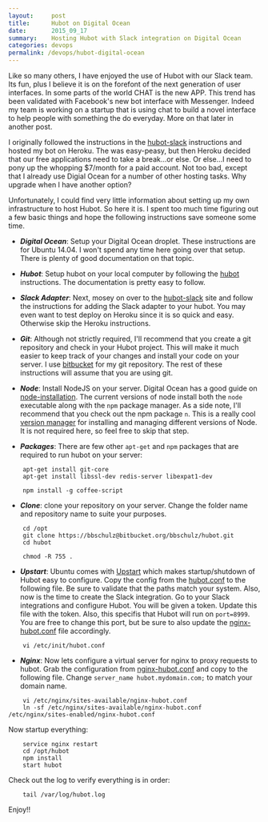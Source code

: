```yaml
---
layout:     post
title:      Hubot on Digital Ocean
date:       2015_09_17
summary:    Hosting Hubot with Slack integration on Digital Ocean
categories: devops
permalink: /devops/hubot-digital-ocean
---
```


Like so many others, I have enjoyed the use of Hubot with our Slack team.  Its fun, plus I believe it is on the forefont of the next generation of user interfaces.  In some parts of the world CHAT is the new APP.  This trend has been validated with Facebook's new bot interface with Messenger.  Indeed my team is working on a startup that is using chat to build a novel interface to help people with something the do everyday.  More on that later in another post.

I originally followed the instructions in the [hubot-slack] instructions and hosted my bot on Heroku.  The was easy-peasy, but then Heroku decided that our free applications need to take a break...or else.  Or else...I need to pony up the whopping $7/month for a paid account.  Not too bad, except that I already use Digial Ocean for a number of other hosting tasks.  Why upgrade when I have another option?

Unfortunately, I could find very little information about setting up my own infrastructure to host Hubot.  So here it is.  I spent too much time figuring out a few basic things and hope the following instructions save someone some time.


* **_Digital Ocean_**:  Setup your Digital Ocean droplet.  These instructions are for Ubuntu 14.04.  I won't spend any time here going over that setup.  There is plenty of good documentation on that topic.

* **_Hubot_**: Setup hubot on your local computer by following the [hubot] instructions.  The documentation is pretty easy to follow.

* **_Slack Adapter_**: Next, mosey on over to the [hubot-slack] site and follow the instructions for adding the Slack adapter to your hubot.  You may even want to test deploy on Heroku since it is so quick and easy.  Otherwise skip the Heroku instructions.

* **_Git_**: Although not strictly required, I'll recommend that you create a git repository and check in your Hubot project.  This will make it much easier to keep track of your changes and install your code on your server.  I use [bitbucket] for my git repository.  The rest of these instructions will assume that you are using git.

* **_Node_**: Install NodeJS on your server.  Digital Ocean has a good guide on [node-installation].  The current versions of node install both the `node` executable along with the `npm` package manager.  As a side note, I'll recommend that you check out the npm package `n`.  This is a really cool [version manager] for installing and managing different versions of Node.  It is not required here, so feel free to skip that step.

* **_Packages_**: There are few other `apt-get` and `npm` packages that are required to run hubot on your server:

```
    apt-get install git-core
    apt-get install libssl-dev redis-server libexpat1-dev

    npm install -g coffee-script
```

* **_Clone_**: clone your repository on your server.  Change the folder name and repository name to suite your purposes.

```
    cd /opt
    git clone https://bbschulz@bitbucket.org/bbschulz/hubot.git
    cd hubot

    chmod -R 755 .
```

* **_Upstart_**: Ubuntu comes with [Upstart] which makes startup/shutdown of Hubot easy to configure.  Copy the config from the [hubot.conf] to the following file.  Be sure to validate that the paths match your system.  Also, now is the time to create the Slack integration.  Go to your Slack integrations and configure Hubot.  You will be given a token.  Update this file with the token.  Also, this specifis that Hubot will run on `port=8999`.  You are free to change this port, but be sure to also update the [nginx-hubot.conf] file accordingly.

```
    vi /etc/init/hubot.conf
```

* **_Nginx_**: Now lets configure a virtual server for nginx to proxy requests to hubot.  Grab the configuration from [nginx-hubot.conf] and copy to the following file.  Change `server_name hubot.mydomain.com;` to match your domain name.

```
    vi /etc/nginx/sites-available/nginx-hubot.conf
    ln -sf /etc/nginx/sites-available/nginx-hubot.conf /etc/nginx/sites-enabled/nginx-hubot.conf
```

Now startup everything:

```
    service nginx restart
    cd /opt/hubot
    npm install
    start hubot
```

Check out the log to verify everything is in order:

```
    tail /var/log/hubot.log
```

Enjoy!!


[hubot-slack]: https://github.com/slackhq/hubot-slack
[hubot]: https://hubot.github.com/docs/
[node-installation]: https://www.digitalocean.com/community/tutorials/how-to-install-node-js-on-an-ubuntu-14-04-server
[version manager]: https://www.npmjs.com/package/n
[bitbucket]: https://bitbucket.org/
[Upstart]: http://upstart.ubuntu.com/
[gist]: https://gist.github.com/lookingcloudy/c05d2239d97f46f608b6
[hubot.conf]: https://gist.github.com/lookingcloudy/c05d2239d97f46f608b6#file-hubot-conf
[nginx-hubot.conf]: https://gist.github.com/lookingcloudy/c05d2239d97f46f608b6#file-nginx-hubot-conf

